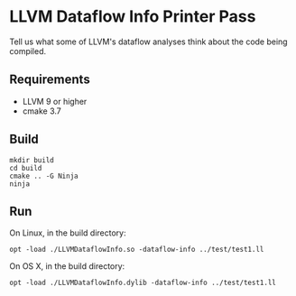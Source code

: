 # LLVM Dataflow Info Printer Pass

Tell us what some of LLVM's dataflow analyses think about the code
being compiled.

## Requirements
 * LLVM 9 or higher
 * cmake 3.7

## Build
```
mkdir build
cd build
cmake .. -G Ninja
ninja
```

## Run

On Linux, in the build directory:
```
opt -load ./LLVMDataflowInfo.so -dataflow-info ../test/test1.ll
```

On OS X, in the build directory:
```
opt -load ./LLVMDataflowInfo.dylib -dataflow-info ../test/test1.ll

```
